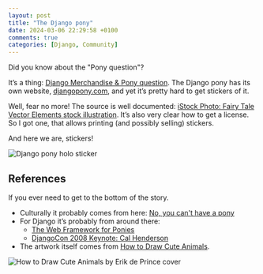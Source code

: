 ```yaml
---
layout: post
title: "The Django pony"
date: 2024-03-06 22:29:58 +0100
comments: true
categories: [Django, Community]
---
```


Did you know about the "Pony question"?

<!-- more -->

It’s a thing: [Django Merchandise & Pony question](https://groups.google.com/g/dsf-members/c/aCKg_i_HfA4/m/f8YpiEDjBgAJ). The Django pony has its own website, [djangopony.com](https://djangopony.com/), and yet it’s pretty hard to get stickers of it.

Well, fear no more! The source is well documented: [iStock Photo: Fairy Tale Vector Elements stock illustration](https://www.istockphoto.com/vector/fairy-tale-vector-elements-gm91230581-3355498?st=3eb57c4). It’s also very clear how to get a license. So I got one, that allows printing (and possibly selling) stickers.

And here we are, stickers!

![Django pony holo sticker](/images/blog/the-django-pony/django-pony-holo.png)

## References

If you ever need to get to the bottom of the story.

- Culturally it probably comes from here: [No, you can't have a pony](https://en.wikipedia.org/wiki/Wikipedia:No,_you_can%27t_have_a_pony)
- For Django it’s probably from around there:
  - [The Web Framework for Ponies](https://avalonstar.com/blog/2008/the-web-framework-for-ponies/)
  - [DjangoCon 2008 Keynote: Cal Henderson](https://www.youtube.com/watch?v=i6Fr65PFqfk)
- The artwork itself comes from [How to Draw Cute Animals](https://www.amazon.com/Draw-Cute-Animals-Erik-DePrince/dp/1546461833/).

![How to Draw Cute Animals by Erik de Prince cover](/images/blog/the-django-pony/how-to-draw-cute-animals.jpg)
